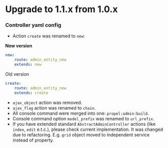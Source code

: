 Upgrade to 1.1.x from 1.0.x
===========================

### Controller yaml config

* Action `create` was renamed to `new`:

**New version**
``` yaml
new:
    route: admin_entity_new
    extends: new
```

Old version
``` yaml
create:
    route: admin_entity_new
    extends: create
```

* `ajax_object` action was removed.
* `ajax_flag` action was renamed to `chain`.
* All console command were merged into one: `propel:admin:build`.
* Console command option `model_prefix` was renamed to `url_prefix`.
* If you have extended standard `AbstractAdminController` actions (like `index`, `edit` e.t.c.), please check current implementation. It was changed due to refactoring. E.g. `grid` object moved to independent service instead of property.
